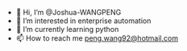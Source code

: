 - 👋 Hi, I’m @Joshua-WANGPENG
- 👀 I’m interested in enterprise automation
- 🌱 I’m currently learning python
- 📫 How to reach me peng.wang92@hotmail.com

<!---
Joshua-WANGPENG/Joshua-WANGPENG is a ✨ special ✨ repository because its `README.md` (this file) appears on your GitHub profile.
You can click the Preview link to take a look at your changes.
--->
